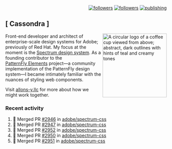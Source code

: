 <p align="right"><a rel="me" href="https://front-end.social/@castastrophe">
    <img alt="followers" title="Follow me on Mastodon" src="https://img.shields.io/mastodon/follow/109297102751309835?domain=https%3A%2F%2Ffront-end.social&label=Follow&logo=mastodon&logoColor=white&style=for-the-badge&labelColor=008080&color=006969"/></a>
  <a href="https://codepen.io/castastrophe/">
    <img alt="followers" title="Follow me on CodePen" src="https://img.shields.io/badge/23-1?color=640464&labelColor=7c007c&style=for-the-badge&logo=codepen&label=Follow"/></a>
<a href="https://castastrophe.medium.com/">
    <img alt="publishing" title="View articles on Medium" src="https://img.shields.io/badge/107-1?color=666&labelColor=444&label=subscribe&logo=medium&logoColor=white&style=for-the-badge"/></a>
</p>

## [&nbsp;Cassondra&nbsp;]

<img align="right" src="https://github-production-user-asset-6210df.s3.amazonaws.com/1840295/253016758-ba468774-1cd3-42c2-8f43-947b5eeb5edf.png" height="200" alt="A circular logo of a coffee cup viewed from above; abstract, dark outlines with hints of teal and creamy tones">

Front-end developer and architect of enterprise-scale design systems for Adobe; previously of Red Hat. My focus at the moment is the [Spectrum design system](https://github.com/adobe/spectrum-css). As a founding contributor to the [PatternFly&nbsp;Elements](https://github.com/patternfly/patternfly-elements) project&mdash;a community implementation of the PatternFly design system&mdash;I became intimately familiar with the nuances of styling web components.

Visit [allons-y.llc](http://allons-y.llc/) for more about how we might work together.

### Recent activity

<!--START_SECTION:activity-->
1. 🎉 Merged PR [#2946](https://github.com/adobe/spectrum-css/pull/2946) in [adobe/spectrum-css](https://github.com/adobe/spectrum-css)
2. 🎉 Merged PR [#2947](https://github.com/adobe/spectrum-css/pull/2947) in [adobe/spectrum-css](https://github.com/adobe/spectrum-css)
3. 🎉 Merged PR [#2952](https://github.com/adobe/spectrum-css/pull/2952) in [adobe/spectrum-css](https://github.com/adobe/spectrum-css)
4. 🎉 Merged PR [#2950](https://github.com/adobe/spectrum-css/pull/2950) in [adobe/spectrum-css](https://github.com/adobe/spectrum-css)
5. 🎉 Merged PR [#2951](https://github.com/adobe/spectrum-css/pull/2951) in [adobe/spectrum-css](https://github.com/adobe/spectrum-css)
<!--END_SECTION:activity-->
